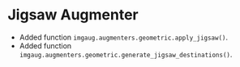 # Jigsaw Augmenter

* Added function `imgaug.augmenters.geometric.apply_jigsaw()`.
* Added function `imgaug.augmenters.geometric.generate_jigsaw_destinations()`.
